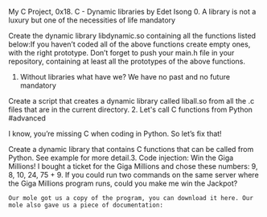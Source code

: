 My C Project, 0x18. C - Dynamic libraries by Edet Isong
0. A library is not a luxury but one of the necessities of life
mandatory

Create the dynamic library libdynamic.so containing all the functions listed below:If you haven’t coded all of the above functions create empty ones, with the right prototype.
Don’t forget to push your main.h file in your repository, containing at least all the prototypes of the above functions.
1. Without libraries what have we? We have no past and no future
mandatory

Create a script that creates a dynamic library called liball.so from all the .c files that are in the current directory.
2. Let's call C functions from Python
#advanced

I know, you’re missing C when coding in Python. So let’s fix that!

Create a dynamic library that contains C functions that can be called from Python. See example for more detail.3. Code injection: Win the Giga Millions! I bought a ticket for the Giga Millions and chose these numbers: 9, 8, 10, 24, 75 + 9. If you could run two commands on the same server where the Giga Millions program runs, could you make me win the Jackpot?

    Our mole got us a copy of the program, you can download it here. Our mole also gave us a piece of documentation:

